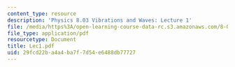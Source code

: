 ```yaml
---
content_type: resource
description: 'Physics 8.03 Vibrations and Waves: Lecture 1'
file: /media/https%3A/open-learning-course-data-rc.s3.amazonaws.com/8-03-physics-iii-spring-2003/29fcd22ba4a4ba7f7d54e6488db77727_Lec1.pdf
file_type: application/pdf
resourcetype: Document
title: Lec1.pdf
uid: 29fcd22b-a4a4-ba7f-7d54-e6488db77727
---
```


